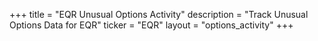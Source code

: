 +++
title = "EQR Unusual Options Activity"
description = "Track Unusual Options Data for EQR"
ticker = "EQR"
layout = "options_activity"
+++

